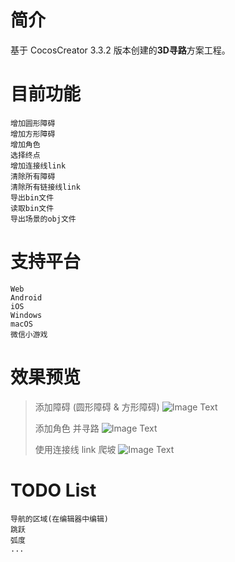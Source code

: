 
# 简介
基于 CocosCreator 3.3.2 版本创建的**3D寻路**方案工程。

# 目前功能

    增加圆形障碍
    增加方形障碍
    增加角色
    选择终点
    增加连接线link
    清除所有障碍
    清除所有链接线link
    导出bin文件
    读取bin文件
    导出场景的obj文件

# 支持平台

    Web
    Android
    iOS
    Windows
    macOS
    微信小游戏

# 效果预览

  > 添加障碍 (圆形障碍 & 方形障碍)
  ![Image Text](https://github.com/cocos/cocos-awesome-tech-solutions/blob/main/gif/20211129/2021112911.gif)
  > 
  > 添加角色 并寻路
  ![Image Text](https://github.com/cocos/cocos-awesome-tech-solutions/blob/main/gif/20211129/2021112912.gif)
  > 
  > 使用连接线 link 爬坡
  ![Image Text](https://github.com/cocos/cocos-awesome-tech-solutions/blob/main/gif/20211129/2021112913.gif)

# TODO List

    导航的区域(在编辑器中编辑)
    跳跃
    弧度
    ...